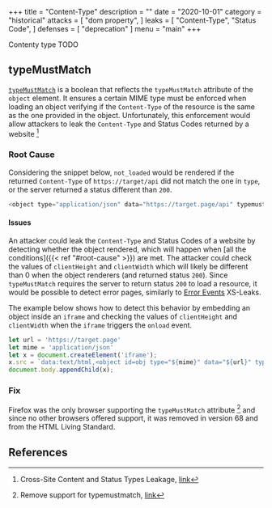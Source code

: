 +++
title = "Content-Type"
description = ""
date = "2020-10-01"
category = "historical"
attacks = [
    "dom property",
]
leaks = [
    "Content-Type",
    "Status Code",
]
defenses = [
    "deprecation"
]
menu = "main"
+++

Contenty type TODO

## typeMustMatch

[`typeMustMatch`](https://developer.mozilla.org/en-US/docs/Web/API/HTMLObjectElement/typeMustMatch) is a boolean that reflects the `typeMustMatch` attribute of the `object` element. It ensures a certain MIME type must be enforced when loading an object verifying if the `Content-Type` of the resource is the same as the one provided in the object. Unfortunately, this enforcement would allow attackers to leak the `Content-Type` and Status Codes returned by a website [^1]

### Root Cause

Considering the snippet below, `not_loaded` would be rendered if the returned `Content-Type` of `https://target/api` did not match the one in `type`, or the server returned a status different than `200`.

```javascript
<object type="application/json" data="https://target.page/api" typemustmatch> not_loaded </object>
```

#### Issues

An attacker could leak the `Content-Type` and Status Codes of a website by detecting whether the object rendered, which will happen when [all the conditions]({{< ref "#root-cause" >}}) are met. The attacker could check the values of `clientHeight` and `clientWidth` which will likely be different than 0 when the object renderers (and returned status `200`). Since `typeMustMatch` requires the server to return status `200` to load a resource, it would be possible to detect error pages, similarly to [Error Events](https://TODO) XS-Leaks.

The example below shows how to detect this behavior by embedding an object inside an `iframe` and checking the values of `clientHeight` and `clientWidth` when the `iframe` triggers the `onload` event.


```javascript
let url = 'https://target.page'
let mime = 'application/json'
let x = document.createElement('iframe');
x.src = `data:text/html,<object id=obj type="${mime}" data="${url}" typemustmatch><script>onload = ()=>{console.log(obj.clientHeight)}%3c/script></object>`;
document.body.appendChild(x);
```

### Fix

Firefox was the only browser supporting the `typeMustMatch` attribute [^2] and since no other browsers offered support, it was removed in version 68 and from the HTML Living Standard.

## References

[^1]: Cross-Site Content and Status Types Leakage, [link](https://medium.com/bugbountywriteup/cross-site-content-and-status-types-leakage-ef2dab0a492)
[^2]: Remove support for typemustmatch, [link](https://bugzilla.mozilla.org/show_bug.cgi?id=1548773)
